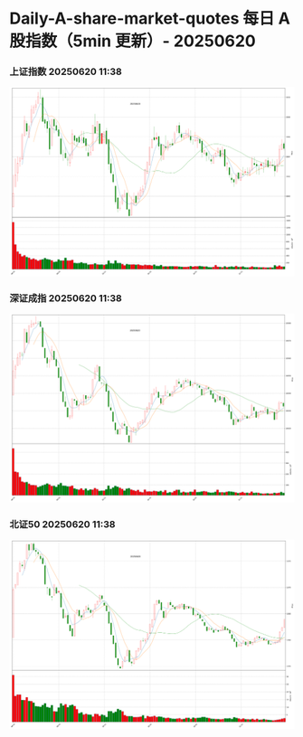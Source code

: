 
# Daily-A-share-market-quotes 每日 A 股指数（5min 更新）- 20250620

### 上证指数 20250620 11:38
![](./fig/2025/6/20250620-sh000001.png)

### 深证成指 20250620 11:38
![](./fig/2025/6/20250620-sz399001.png)

### 北证50 20250620 11:38
![](./fig/2025/6/20250620-bj899050.png)
